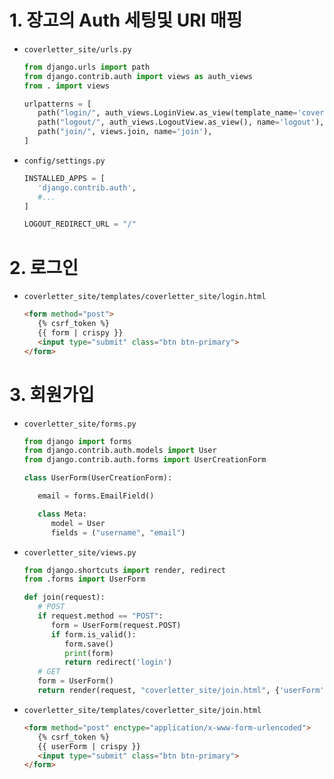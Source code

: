 # 1. 장고의 Auth 세팅및 URI 매핑

- `coverletter_site/urls.py`
   ```py
   from django.urls import path
   from django.contrib.auth import views as auth_views
   from . import views

   urlpatterns = [
      path("login/", auth_views.LoginView.as_view(template_name='coverletter_site/login.html'), name='login'),
      path("logout/", auth_views.LogoutView.as_view(), name='logout'),
      path("join/", views.join, name='join'),
   ]
   ```

- `config/settings.py`
   ```py
   INSTALLED_APPS = [
      'django.contrib.auth',
      #...
   ]
   
   LOGOUT_REDIRECT_URL = "/"
   ```

# 2. 로그인
- `coverletter_site/templates/coverletter_site/login.html`
   ```html
   <form method="post">
      {% csrf_token %}
      {{ form | crispy }}
      <input type="submit" class="btn btn-primary">
   </form>
   ```

# 3. 회원가입

- `coverletter_site/forms.py`
   ```py
   from django import forms
   from django.contrib.auth.models import User
   from django.contrib.auth.forms import UserCreationForm 

   class UserForm(UserCreationForm):

      email = forms.EmailField()

      class Meta:
         model = User
         fields = ("username", "email")
   ```

- `coverletter_site/views.py`
   ```py
   from django.shortcuts import render, redirect
   from .forms import UserForm

   def join(request):
      # POST
      if request.method == "POST":
         form = UserForm(request.POST)
         if form.is_valid():
            form.save()
            print(form)
            return redirect('login')
      # GET
      form = UserForm()
      return render(request, "coverletter_site/join.html", {'userForm':form})
   ```

- `coverletter_site/templates/coverletter_site/join.html`
   ```html
   <form method="post" enctype="application/x-www-form-urlencoded">
      {% csrf_token %}
      {{ userForm | crispy }}
      <input type="submit" class="btn btn-primary">
   </form>
   ```
